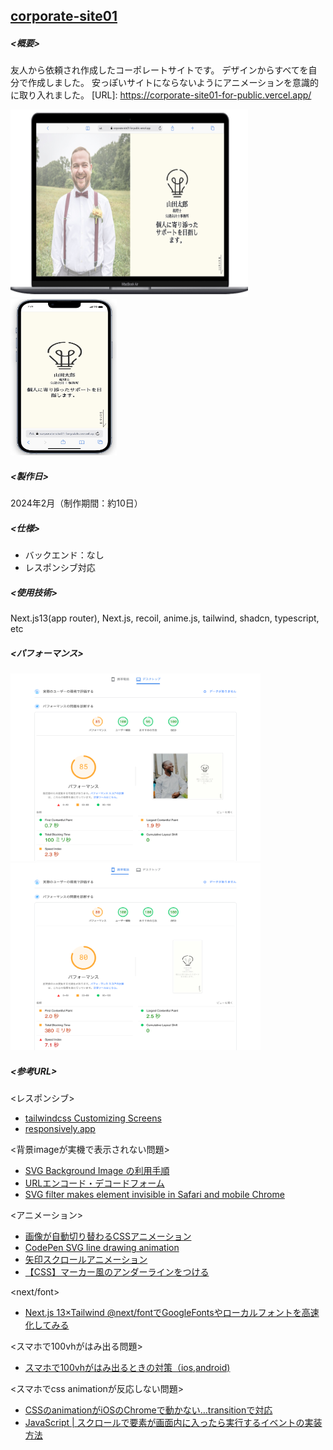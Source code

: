 ## <u>corporate-site01</u>

##### <概要>
友人から依頼され作成したコーポレートサイトです。
デザインからすべてを自分で作成しました。
安っぽいサイトにならないようにアニメーションを意識的に取り入れました。
[URL]: https://corporate-site01-for-public.vercel.app/

<img src="public/readme/pc-screen.jpg" alt="pc-screen" title="pc-screen" width="380" height="300"><img src="public/readme/sp-screen.jpg" alt="sp-screen" title="sp-screen" width="170" height="250">

##### <製作日>

2024年2月（制作期間：約10日）

##### <仕様>

- バックエンド：なし
- レスポンシブ対応

##### <使用技術>

Next.js13(app router), Next.js, recoil, anime.js, tailwind, shadcn, typescript, etc

##### <パフォーマンス>

<img src="public/readme/pagespeed-pc.png" alt="pagespeed-pc" title="pagespeed-pc" width="400" height="300"><img src="public/readme/pagespeed-sp.png" alt="pagespeed-sp" title="pagespeed-sp" width="400" height="300">

##### <参考URL>

<レスポンシブ>

- [tailwindcss Customizing Screens](https://tailwindcss.com/docs/screens)
- [responsively.app](https://responsively.app/)

<背景imageが実機で表示されない問題>

- [SVG Background Image の利用手順](https://qiita.com/mimonelu/items/68a57a8c3c5a89404e5b)
- [URLエンコード・デコードフォーム](https://www.tagindex.com/tool/url.html)
- [SVG filter makes element invisible in Safari and mobile Chrome](https://stackoverflow.com/questions/48109988/svg-filter-makes-element-invisible-in-safari-and-mobile-chrome)

<アニメーション>
- [画像が自動切り替わるCSSアニメーション](https://zenn.dev/ohtasoji/articles/16b7391074bcdb)
- [CodePen SVG line drawing animation](https://codepen.io/juliangarnier/pen/ZeEpgd)
- [矢印スクロールアニメーション](https://coco-factory.jp/ugokuweb/move01/9-1-4/)
- [【CSS】マーカー風のアンダーラインをつける](https://design-baum.jp/develop/877/)

<next/font>
- [Next.js 13×Tailwind @next/fontでGoogleFontsやローカルフォントを高速化してみる](https://zenn.dev/tsuyoshi/articles/894592ac677148)

<スマホで100vhがはみ出る問題>
- [スマホで100vhがはみ出るときの対策（ios,android)](https://devsakaso.com/javascript-100vh-problem-on-mobile-screens/)

<スマホでcss animationが反応しない問題>

- [CSSのanimationがiOSのChromeで動かない…transitionで対応](https://taupe.site/entry/css-animation-ios-chrome/#google_vignette)
- [JavaScript | スクロールで要素が画面内に入ったら実行するイベントの実装方法](https://1-notes.com/javascript-event-when-the-element-enters-the-screen-by-scrolling/#google_vignette)